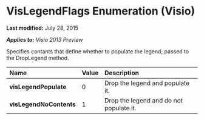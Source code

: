 
# VisLegendFlags Enumeration (Visio)

 **Last modified:** July 28, 2015

 _**Applies to:** Visio 2013 Preview_



Specifies contants that define whether to populate the legend; passed to the DropLegend method.


|**Name**|**Value**|**Description**|
|:-----|:-----|:-----|
| **visLegendPopulate**|0|Drop the legend and populate it.|
| **visLegendNoContents**|1|Drop the legend and do not populate it.|
